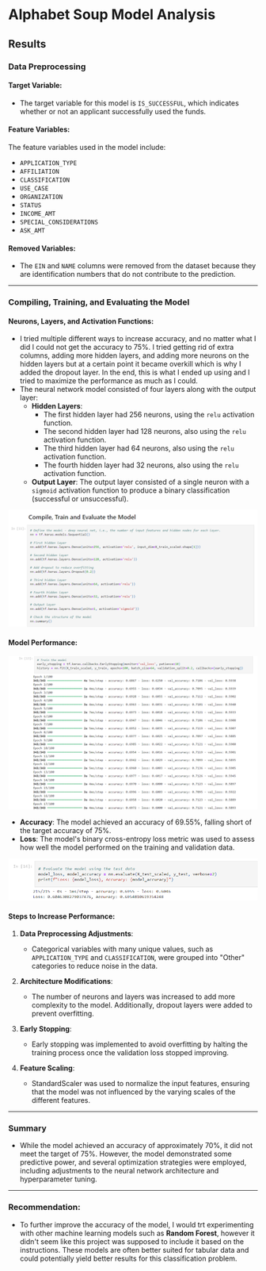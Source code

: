 # Alphabet Soup Model Analysis

## Results

### Data Preprocessing

#### Target Variable:
- The target variable for this model is `IS_SUCCESSFUL`, which indicates whether or not an applicant successfully used the funds.

#### Feature Variables:
The feature variables used in the model include:
- `APPLICATION_TYPE`
- `AFFILIATION`
- `CLASSIFICATION`
- `USE_CASE`
- `ORGANIZATION`
- `STATUS`
- `INCOME_AMT`
- `SPECIAL_CONSIDERATIONS`
- `ASK_AMT`

#### Removed Variables:
- The `EIN` and `NAME` columns were removed from the dataset because they are identification numbers that do not contribute to the prediction.

---

### Compiling, Training, and Evaluating the Model

#### Neurons, Layers, and Activation Functions:
- I tried multiple different ways to increase accuracy, and no matter what I did I could not get the accuracy to 75%. I tried getting rid of extra columns, adding more hidden layers, and adding more neurons on the hidden layers but at a certain point it became overkill which is why I added the dropout layer. In the end, this is what I ended up using and I tried to maximize the performance as much as I could. 
- The neural network model consisted of four layers along with the output layer:
  - **Hidden Layers**:
    - The first hidden layer had 256 neurons, using the `relu` activation function.
    - The second hidden layer had 128 neurons, also using the `relu` activation function.
    - The third hidden layer had 64 neurons, also using the `relu` activation function.
    - The fourth hidden layer had 32 neurons, also using the `relu` activation function.
  - **Output Layer**: The output layer consisted of a single neuron with a `sigmoid` activation function to produce a binary classification (successful or unsuccessful).
    
 ![Compiling the Model](images/compile.png)

#### Model Performance:
![Model Training](images/train.png)

- **Accuracy**: The model achieved an accuracy of 69.55%, falling short of the target accuracy of 75%.
- **Loss**: The model's binary cross-entropy loss metric was used to assess how well the model performed on the training and validation data.
  
![Evaluation](images/evaluate.png)


#### Steps to Increase Performance:
1. **Data Preprocessing Adjustments**: 
   - Categorical variables with many unique values, such as `APPLICATION_TYPE` and `CLASSIFICATION`, were grouped into "Other" categories to reduce noise in the data.
   
2. **Architecture Modifications**: 
   - The number of neurons and layers was increased to add more complexity to the model. Additionally, dropout layers were added to prevent overfitting.
   
3. **Early Stopping**: 
   - Early stopping was implemented to avoid overfitting by halting the training process once the validation loss stopped improving.
   
4. **Feature Scaling**: 
   - StandardScaler was used to normalize the input features, ensuring that the model was not influenced by the varying scales of the different features.

---

### Summary
- While the model achieved an accuracy of approximately 70%, it did not meet the target of 75%. However, the model demonstrated some predictive power, and several optimization strategies were employed, including adjustments to the neural network architecture and hyperparameter tuning.

---

### Recommendation:
- To further improve the accuracy of the model, I would trt experimenting with other machine learning models such as **Random Forest**, however it didn't seem like this project was supposed to include it based on the instructions. These models are often better suited for tabular data and could potentially yield better results for this classification problem.
